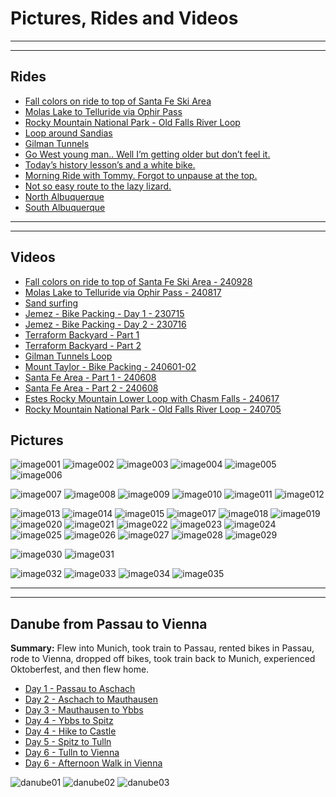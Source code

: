 # Pictures, Rides and Videos

<!--
UPDATE
<video controls>
<source src="../videos/HOWTO-Add-Applications-IGEL_OS_12_wo_UMS_AppPortal.mp4" type="video/mp4">
</video>
-->

-----

-----

## Rides

- [Fall colors on ride to top of Santa Fe Ski Area](https://www.strava.com/activities/12527246015)
- [Molas Lake to Telluride via Ophir Pass](https://www.strava.com/activities/12174252026)
- [Rocky Mountain National Park - Old Falls River Loop](https://www.strava.com/activities/11817194527)
- [Loop around Sandias](https://www.strava.com/activities/10179981317)
- [Gilman Tunnels](https://www.strava.com/activities/9635956540)
- [Go West young man.. Well I’m getting older but don’t feel it.](https://www.strava.com/activities/10459102374)
- [Today’s history lesson’s and a white bike.](https://www.strava.com/activities/10110780858)
- [Morning Ride with Tommy. Forgot to unpause at the top.](https://www.strava.com/activities/10087193041)
- [Not so easy route to the lazy lizard.](https://www.strava.com/activities/9958735844)
- [North Albuquerque](https://www.strava.com/activities/10016118623)
- [South Albuquerque](https://www.strava.com/activities/9940294908)

-----

-----

## Videos

- [Fall colors on ride to top of Santa Fe Ski Area - 240928](https://youtu.be/FQxCcJpoLhk)
- [Molas Lake to Telluride via Ophir Pass - 240817](https://youtu.be/95h8Jhez-yc)
- [Sand surfing](https://youtu.be/EdIwXk2kRc4?si=VF5rh4u7WfWpgzD2)
- [Jemez - Bike Packing - Day 1 - 230715](https://youtu.be/FYII_S_Hcqs?si=aZFUwIEhWy9Qgy66)
- [Jemez - Bike Packing - Day 2 - 230716](https://youtu.be/JpMxcMa8OM4?si=i4hicsAcyzzVSOhz)
- [Terraform Backyard - Part 1](https://youtu.be/bS7sgh5xDwM?si=FOjVlpPx_NH8jQVn)
- [Terraform Backyard - Part 2](https://youtu.be/sKPluSoEnXI?si=wgVdKXDEE7jrDnGF)
- [Gilman Tunnels Loop](https://youtu.be/BH3MiV6nWh4?si=JnFpp0Qz_sCIcu7g)
- [Mount Taylor - Bike Packing - 240601-02](https://youtu.be/9hoCJsxpCWo)
- [Santa Fe Area - Part 1 - 240608](https://youtu.be/pjaa4q-WLSA)
- [Santa Fe Area - Part 2 - 240608](https://youtu.be/7jMtdkwnXxY)
- [Estes Rocky Mountain Lower Loop with Chasm Falls - 240617](https://youtu.be/iBjIhGd4CV0)
- [Rocky Mountain National Park - Old Falls River Loop - 240705](https://youtu.be/UU8sLd_voBI)

## Pictures

![image001](Images/Fat-01.jpeg)
![image002](Images/Fat-02.jpeg)
![image003](Images/Fat-03.jpeg)
![image004](Images/Fat-04.jpeg)
![image005](Images/Fat-05.jpeg)
![image006](Images/Fat-06.jpeg)

![image007](Images/Oiz-01.jpeg)
![image008](Images/Oiz-02.jpeg)
![image009](Images/Oiz-03.jpeg)
![image010](Images/Oiz-04.jpeg)
![image011](Images/Oiz-05.jpeg)
![image012](Images/Oiz-06.jpeg)

![image013](Images/gain-01.jpeg)
![image014](Images/gain-02.jpeg)
![image015](Images/gain-03.jpeg)
![image017](Images/gain-05.jpeg)
![image018](Images/gain-06.jpeg)
![image019](Images/gain-07.jpeg)
![image020](Images/gain-08.jpeg)
![image021](Images/gain-09.jpeg)
![image022](Images/gain-10.jpeg)
![image023](Images/gain-11.jpeg)
![image024](Images/gain-12.jpeg)
![image025](Images/gain-13.jpeg)
![image026](Images/gain-14.jpeg)
![image027](Images/gain-15.jpeg)
![image028](Images/gain-16.jpeg)
![image029](Images/gain-17.jpeg)

![image030](Images/trek-01.jpeg)
![image031](Images/trek-02.jpeg)

![image032](Images/BF-01.jpeg)
![image033](Images/BF-02.jpeg)
![image034](Images/BF-03.jpeg)
![image035](Images/BF-04.jpeg)

-----

-----

## Danube from Passau to Vienna

**Summary:** Flew into Munich, took train to Passau, rented bikes in Passau, rode to Vienna, dropped off bikes, took train back to Munich, experienced Oktoberfest, and then flew home.

- [Day 1 - Passau to Aschach](https://www.strava.com/activities/9854832339)
- [Day 2 - Aschach to Mauthausen](https://www.strava.com/activities/9860710343)
- [Day 3 - Mauthausen to Ybbs](https://www.strava.com/activities/9868959003)
- [Day 4 - Ybbs to Spitz](https://www.strava.com/activities/9875119944)
- [Day 4 - Hike to Castle](https://www.strava.com/activities/9875119778)
- [Day 5 - Spitz to Tulln](https://www.strava.com/activities/9879722065)
- [Day 6 - Tulln to Vienna](https://www.strava.com/activities/9885616836)
- [Day 6 - Afternoon Walk in Vienna](https://www.strava.com/activities/9886466537)

![danube01](Images/danube-01.jpeg)
![danube02](Images/danube-02.jpeg)
![danube03](Images/danube-03.jpeg)